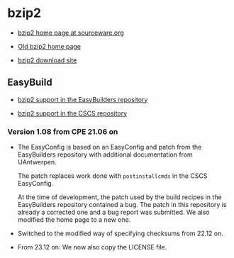 # bzip2

  * [bzip2 home page at sourceware.org](https://www.sourceware.org/bzip2/)

  * [Old bzip2 home page](http://www.bzip2.org/)

  * [bzip2 download site](https://sourceware.org/pub/bzip2/)


## EasyBuild

  * [bzip2 support in the EasyBuilders repository]()

  * [bzip2 support in the CSCS repository]()


### Version 1.08 from CPE 21.06 on

  * The EasyConfig is based on an EasyConfig and patch from the EasyBuilders
    repository with additional documentation from UAntwerpen.

    The patch replaces work done with ``postinstallcmds`` in the CSCS EasyConfig.

    At the time of development, the patch used by the build recipes in the EasyBuilders
    repository contained a bug. The patch in this repository is already a corrected
    one and a bug report was submitted. We also modified the home page to a new one.

  * Switched to the modified way of specifying checksums from 22.12 on.

  * From 23.12 on: We now also copy the LICENSE file.
